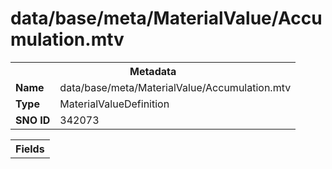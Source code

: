 <h1>data/base/meta/MaterialValue/Accumulation.mtv</h1><table><tr><th colspan="100%">Metadata</th></tr><tr><td><b>Name</b></td><td>data/base/meta/MaterialValue/Accumulation.mtv</td></tr><tr><td><b>Type</b></td><td>MaterialValueDefinition</td></tr><tr><td><b>SNO ID</b></td><td>342073</td></tr></table>

<table><tr><th colspan="100%">Fields</th></tr></table>

